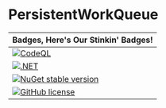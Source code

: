 # PersistentWorkQueue

| Badges, Here's Our Stinkin' Badges!|
|---|
|[![CodeQL](https://github.com/gatewayprogrammingschool/PersistentWorkQueue/actions/workflows/codeql-analysis.yml/badge.svg)](https://github.com/gatewayprogrammingschool/PersistentWorkQueue/actions/workflows/codeql-analysis.yml) |
|[![.NET](https://github.com/gatewayprogrammingschool/PersistentWorkQueue/actions/workflows/dotnet.yml/badge.svg)](https://github.com/gatewayprogrammingschool/PersistentWorkQueue/actions/workflows/dotnet.yml)|
|[![NuGet stable version](https://badgen.net/nuget/v/PersistentWorkQueue)](https://www.nuget.org/packages/PersistentWorkQueue/)|
|[![GitHub license](https://badgen.net/github/license/gatewayprogrammingschool/PersistentWorkQueue)](https://github.com/gatewayprogrammingschool/PersistentWorkQueue/blob/main/LICENSE)| 
  